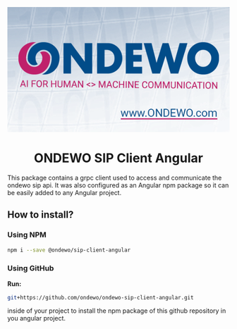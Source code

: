 <p align="center">
  <a href="https://www.ondewo.com">
    <img alt="ONDEWO Logo" src="https://raw.githubusercontent.com/ondewo/ondewo-logos/master/github/ondewo_logo_github_2.png"/>
  </a>
  <h1 align="center">
    ONDEWO SIP Client Angular
  </h1>
</p>

This package contains a grpc client used to access and communicate the ondewo sip api.
It was also configured as an Angular npm package so it can be easily added to any Angular project.

## How to install?

### Using NPM

```bash
npm i --save @ondewo/sip-client-angular
```

### Using GitHub

**Run:**

```bash
git+https://github.com/ondewo/ondewo-sip-client-angular.git
```

inside of your project to install the npm package of this github repository in you angular project.

